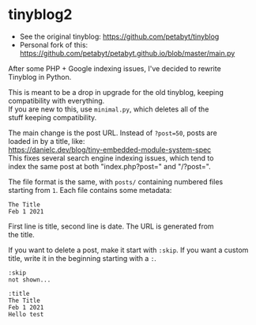 # tinyblog2
- See the original tinyblog: https://github.com/petabyt/tinyblog
- Personal fork of this: https://github.com/petabyt/petabyt.github.io/blob/master/main.py

After some PHP + Google indexing issues, I've decided to rewrite  
Tinyblog in Python.

This is meant to be a drop in upgrade for the old tinyblog, keeping  
compatibility with everything.  
If you are new to this, use `minimal.py`, which deletes all of the  
stuff keeping compatibility.  

The main change is the post URL. Instead of `?post=50`, posts are  
loaded in by a title, like:  
https://danielc.dev/blog/tiny-embedded-module-system-spec  
This fixes several search engine indexing issues, which tend to  
index the same post at both "index.php?post=" and "/?post=".  

The file format is the same, with `posts/` containing numbered files  
starting from `1`. Each file contains some metadata:
```
The Title
Feb 1 2021
```
First line is title, second line is date. The URL is generated from  
the title.

If you want to delete a post, make it start with `:skip`.
If you want a custom title, write it in the beginning starting with a `:`.  

```
:skip
not shown...
```

```
:title
The Title
Feb 1 2021
Hello test
```
